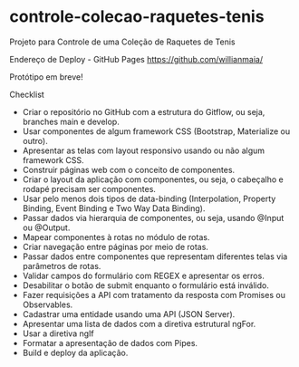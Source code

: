 # controle-colecao-raquetes-tenis
Projeto para Controle de uma Coleção de Raquetes de Tenis

Endereço de Deploy - GitHub Pages
https://github.com/willianmaia/

Protótipo
em breve!


Checklist

- Criar o repositório no GitHub com a estrutura do Gitflow, ou seja, branches main e develop.
- Usar componentes de algum framework CSS (Bootstrap, Materialize ou outro).
- Apresentar as telas com layout responsivo usando ou não algum framework CSS.
- Construir páginas web com o conceito de componentes. 
- Criar o layout da aplicação com componentes, ou seja, o cabeçalho e rodapé precisam ser componentes.
- Usar pelo menos dois tipos de data-binding (Interpolation, Property Binding, Event Binding e Two Way Data Binding).
- Passar dados via hierarquia de componentes, ou seja, usando @Input ou @Output.
- Mapear componentes à rotas no módulo de rotas.
- Criar navegação entre páginas por meio de rotas.
- Passar dados entre componentes que representam diferentes telas via parâmetros de rotas. 
- Validar campos do formulário com REGEX e apresentar os erros.
- Desabilitar o botão de submit enquanto o formulário está inválido.
- Fazer requisições a API com tratamento da resposta com Promises ou Observables.
- Cadastrar uma entidade usando uma API (JSON Server).
- Apresentar uma lista de dados com a diretiva estrutural ngFor.
- Usar a diretiva ngIf
- Formatar a apresentação de dados com Pipes.
- Build e deploy da aplicação.